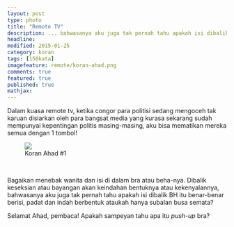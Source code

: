 ```yaml
---
layout: post
type: photo
title: "Remote TV"
description: ... bahwasanya aku juga tak pernah tahu apakah isi dibalik BH itu benar-benar berisi, padat dan indah berbentuk ataukah hanya subalan busa semata ...
headline: 
modified: 2015-01-25
category: koran
tags: [150kata]
imagefeature: remote/koran-ahad.png
comments: true
featured: true
published: true
mathjax: 
---
```


Dalam kuasa remote tv, ketika congor para politisi sedang mengoceh tak karuan disiarkan oleh para bangsat media yang kurasa sekarang sudah mempunyai kepentingan politis masing-masing, aku bisa mematikan mereka semua dengan 1 tombol!

<figure>
	<a href="{{ site.url }}/images/remote/koran-ahad.png"><img src="{{ site.url }}/images/remote/koran-ahad.png"></a>
	<figcaption>Koran Ahad #1</figcaption>
</figure>
<br />

Bagaikan menebak wanita dan isi di dalam bra atau beha-nya. Dibalik keseksian atau bayangan akan keindahan bentuknya atau kekenyalannya, bahwasanya aku juga tak pernah tahu apakah isi dibalik BH itu benar-benar berisi, padat dan indah berbentuk ataukah hanya subalan busa semata?

Selamat Ahad, pembaca! Apakah sampeyan tahu apa itu *push-up* bra?